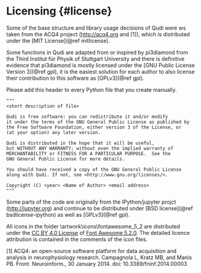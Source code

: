 # Licensing                {#license}

Some of the base structure and library usage decisions of Qudi were ws taken from
the ACQ4 project (http://acq4.org and [1]), which is distributed under the
[MIT License](@ref mitlicense).

Some functions in Qudi are adapted from or inspired by pi3diamond from the
Third Institut für Physik of Stuttgart University and there is definitive evidence
that pi3diamond is mostly licensed under the [GNU Public License Version 3](@ref gpl),
it is the easiest solution for each author to also license their contribution
to this software as [GPLv3](@ref gpl).

Please add this header to every Python file that you create manually.

~~~~~~~~~~~~~
"""
<short description of file>

Qudi is free software: you can redistribute it and/or modify
it under the terms of the GNU General Public License as published by
the Free Software Foundation, either version 3 of the License, or
(at your option) any later version.

Qudi is distributed in the hope that it will be useful,
but WITHOUT ANY WARRANTY; without even the implied warranty of
MERCHANTABILITY or FITNESS FOR A PARTICULAR PURPOSE.  See the
GNU General Public License for more details.

You should have received a copy of the GNU General Public License
along with Qudi. If not, see <http://www.gnu.org/licenses/>.

Copyright (C) <year> <Name of Author> <email address>
"""
~~~~~~~~~~~~~

Some parts of the code are originally from the IPython/jupyter projct
(http://jupyter.org) and continue to be distributed under
[BSD license](@ref bsdlicense-ipython) as well as [GPLv3](@ref gpl).

All icons in the folder \artwork\icons\fontawesome_5_2 are distributed under 
the [CC BY 4.0 License](https://creativecommons.org/licenses/by/4.0/)
 of [Font Awesome 5.2.0](https://fontawesome.com/license/free).
 The detailed licence attribution is contained in the comments of the icon files.

[1] ACQ4: an open-source software platform for data acquisition and analysis in neurophysiology research.
    Campagnola L, Kratz MB, and Manis PB. Front. Neuroinform., 30 January 2014. doi: 10.3389/fninf.2014.00003

